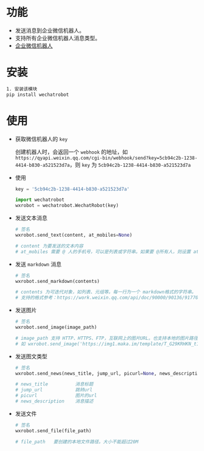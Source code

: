 # 功能

- 发送消息到企业微信机器人。
- 支持所有企业微信机器人消息类型。
- [企业微信机器人](https://work.weixin.qq.com/api/doc/90000/90136/91770)

# 安装

```bash
1. 安装该模块
pip install wechatrobot
```

# 使用

- 获取微信机器人的 `key`

  创建机器人时，会返回一个 `webhook` 的地址，如 `https://qyapi.weixin.qq.com/cgi-bin/webhook/send?key=5cb94c2b-1238-4414-b830-a521523d7a`，则 `key` 为 `5cb94c2b-1238-4414-b830-a521523d7a`

* 使用

  ```python
  key = '5cb94c2b-1238-4414-b830-a521523d7a'

  import wechatrobot
  wxrobot = wechatrobot.WechatRobot(key)
  ```

* 发送文本消息

  ```python
  # 签名
  wxrobot.send_text(content, at_mobiles=None)

  # content 为要发送的文本内容
  # at_mobiles 需要 @ 人的手机号，可以是列表或字符串。如果要 @所有人，则设置 at_mobiles='all'。@ 多个人时，指定 at_mobiles=['18600000000', '18600000001']
  ```

* 发送 `markdown` 消息

  ```python
  # 签名
  wxrobot.send_markdown(contents)

  # contents 为可迭代对象，如列表、元组等。每一行为一个 markdown格式的字符串。
  # 支持的格式参考：https://work.weixin.qq.com/api/doc/90000/90136/91770#markdown%E7%B1%BB%E5%9E%8B
  ```

* 发送图片

  ```python
  # 签名
  wxrobot.send_image(image_path)

  # image_path 支持 HTTP、HTTPS、FTP，互联网上的图片URL。也支持本地的图片路径。
  # 如 wxrobot.send_image('https://img1.maka.im/template/T_G29KRHKN_t1.jpg')
  ```

* 发送图文类型

  ```python
  # 签名
  wxrobot.send_news(news_title, jump_url, picurl=None, news_description=None)

  # news_title          消息标题
  # jump_url            跳转url
  # picurl              图片的url
  # news_description    消息描述
  ```

* 发送文件

  ```python
  # 签名
  wxrobot.send_file(file_path)

  # file_path   要创建的本地文件路径。大小不能超过20M
  ```
